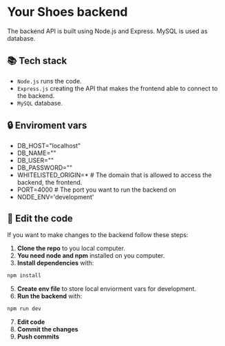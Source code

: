 # Your Shoes backend
The backend API is built using Node.js and Express. MySQL is used as database.

## 📚 Tech stack
- `Node.js` runs the code.
- `Express.js` creating the API that makes the frontend able to connect to the backend.
- `MySQL` database.

## 🔒 Enviroment vars
- DB_HOST="localhost"
- DB_NAME=""
- DB_USER=""
- DB_PASSWORD=""
- WHITELISTED_ORIGIN=* # The domain that is allowed to access the backend, the frontend.
- PORT=4000 # The port you want to run the backend on
- NODE_ENV='development'


## 📝 Edit the code
If you want to make changes to the backend follow these steps:
1. **Clone the repo** to you local computer.
2. **You need node and npm** installed on you computer.
3. **Install dependencies** with:
```sh
npm install
```
5. **Create env file** to store local enviorment vars for development.
6. **Run the backend** with:
```sh
npm run dev
```
7. **Edit code**
8. **Commit the changes**
9. **Push commits**
